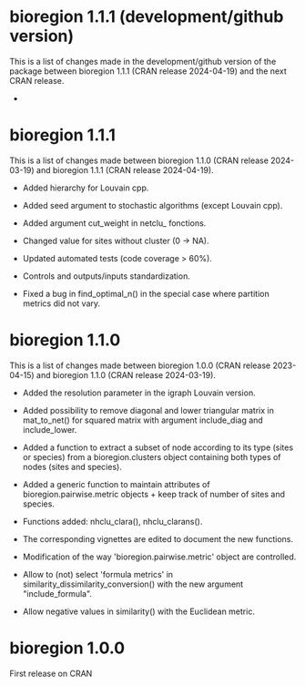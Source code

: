# bioregion 1.1.1 (development/github version)

This is a list of changes made in the development/github version of the package
between bioregion 1.1.1 (CRAN release 2024-04-19) and the next CRAN release.

*

# bioregion 1.1.1

This is a list of changes made between bioregion 1.1.0 
(CRAN release 2024-03-19) and bioregion 1.1.1 (CRAN release 2024-04-19).

* Added hierarchy for Louvain cpp.

* Added seed argument to stochastic algorithms (except Louvain cpp).

* Added argument cut_weight in netclu_ fonctions.

* Changed value for sites without cluster (0 -> NA).

* Updated automated tests (code coverage > 60%).

* Controls and outputs/inputs standardization.
 
* Fixed a bug in find_optimal_n() in the special case where partition 
metrics did not vary.

# bioregion 1.1.0 

This is a list of changes made between bioregion 1.0.0 
(CRAN release 2023-04-15) and bioregion 1.1.0 (CRAN release 2024-03-19).

* Added the resolution parameter in the igraph Louvain version.

* Added possibility to remove diagonal and lower triangular matrix in 
mat_to_net() for squared matrix with argument include_diag and include_lower.

* Added a function to extract a subset of node according to its type (sites or 
species) from a bioregion.clusters object containing both types of nodes (sites 
and species).

* Added a generic function to maintain attributes of bioregion.pairwise.metric
objects + keep track of number of sites and species.

* Functions added: nhclu_clara(), nhclu_clarans().  

* The corresponding vignettes are edited to document the new functions.  

* Modification of the way 'bioregion.pairwise.metric' object are controlled.

* Allow to (not) select 'formula metrics' in 
similarity_dissimilarity_conversion() with the new argument "include_formula".

* Allow negative values in similarity() with the Euclidean metric.

# bioregion 1.0.0 

First release on CRAN


